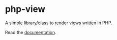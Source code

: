 # php-view
A simple library/class to render views written in PHP.

Read the [documentation](https://github.io/php-view/).
